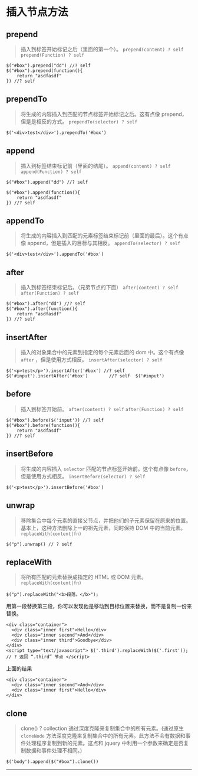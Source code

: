 # 插入节点方法

## prepend

> 插入到标签开始标记之后（里面的第一个）。
> `prepend(content) ? self` `prepend(Function) ? self`

```
$("#box").prepend("dd") //? self
$("#box").prepend(function(){
    return "asdfasdf"
}) //? self 
```

## prependTo

> 将生成的内容插入到匹配的节点标签开始标记之后。这有点像 prepend，但是是相反的方式。
> `prependTo(selector) ? self`

```
$('<div>test</div>').prependTo('#box') 
```

## append

> 插入到标签结束标记前（里面的结尾）。
> `append(content) ? self` `append(Function) ? self`

```
$("#box").append("dd") //? self

$("#box").append(function(){
    return "asdfasdf"
}) //? self 
```

## appendTo

> 将生成的内容插入到匹配的元素标签结束标记前（里面的最后）。这个有点像 append，但是插入的目标与其相反。 `appendTo(selector) ? self`

```
$('<div>test</div>').appendTo('#box') 
```

## after

> 插入到标签结束标记后。（兄弟节点的下面）
> `after(content) ? self` `after(Function) ? self`

```
$("#box").after("dd") //? self
$("#box").after(function(){
    return "asdfasdf"
}) //? self 
```

## insertAfter

> 插入的对象集合中的元素到指定的每个元素后面的 dom 中。这个有点像 `after` ，但是使用方式相反。
> `insertAfter(selector) ? self`

```
$('<p>test</p>').insertAfter('#box') //? self
$('#input').insertAfter('#box')        //? self  $('#input') 
```

## before

> 插入到标签开始前。
> `after(content) ? self` `after(Function) ? self`

```
$("#box").before($('input')) //? self
$("#box").before(function(){
    return "asdfasdf"
}) //? self 
```

## insertBefore

> 将生成的内容插入 `selector` 匹配的节点标签开始前。这个有点像 `before`，但是使用方式相反。 `insertBefore(selector) ? self`

```
$('<p>test</p>').insertBefore('#box') 
```

## unwrap

> 移除集合中每个元素的直接父节点，并把他们的子元素保留在原来的位置。 基本上，这种方法删除上一的祖先元素，同时保持 DOM 中的当前元素。 `replaceWith(content|fn)`

```
$("p").unwrap() // ? self 
```

## replaceWith

> 将所有匹配的元素替换成指定的 HTML 或 DOM 元素。
> `replaceWith(content|fn)`

```
$("p").replaceWith("<b>段落。</b>"); 
```

用第一段替换第三段，你可以发现他是移动到目标位置来替换，而不是复制一份来替换。

```
<div class="container">
  <div class="inner first">Hello</div>
  <div class="inner second">And</div>
  <div class="inner third">Goodbye</div>
</div>
<script type="text/javascript"> $('.third').replaceWith($('.first'));  // ? 返回 “.third” 节点 </script> 
```

上面的结果

```
<div class="container">
  <div class="inner second">And</div>
  <div class="inner first">Hello</div>
</div> 
```

## clone

> clone() ? collection
> 通过深度克隆来复制集合中的所有元素。(通过原生 `cloneNode` 方法深度克隆来复制集合中的所有元素。此方法不会有数据和事件处理程序复制到新的元素。这点和 jquery 中利用一个参数来确定是否复制数据和事件处理不相同。)

```
$('body').append($("#box").clone()) 
```

* * *